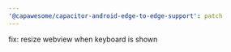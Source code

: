 ```yaml
---
'@capawesome/capacitor-android-edge-to-edge-support': patch
---
```


fix: resize webview when keyboard is shown
